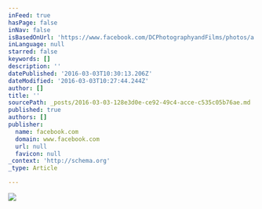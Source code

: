 ```yaml
---
inFeed: true
hasPage: false
inNav: false
isBasedOnUrl: 'https://www.facebook.com/DCPhotographyandFilms/photos/a.1760853527482989.1073741957.1649697411931935/1760854320816243/?type=3&theater'
inLanguage: null
starred: false
keywords: []
description: ''
datePublished: '2016-03-03T10:30:13.206Z'
dateModified: '2016-03-03T10:27:44.244Z'
author: []
title: ''
sourcePath: _posts/2016-03-03-128e3d0e-ce92-49c4-acce-c535c05b76ae.md
published: true
authors: []
publisher:
  name: facebook.com
  domain: www.facebook.com
  url: null
  favicon: null
_context: 'http://schema.org'
_type: Article

---
```

![](https://scontent-iad3-1.xx.fbcdn.net/hphotos-xlt1/t31.0-8/12747948_1760854320816243_6087791795213988813_o.jpg)